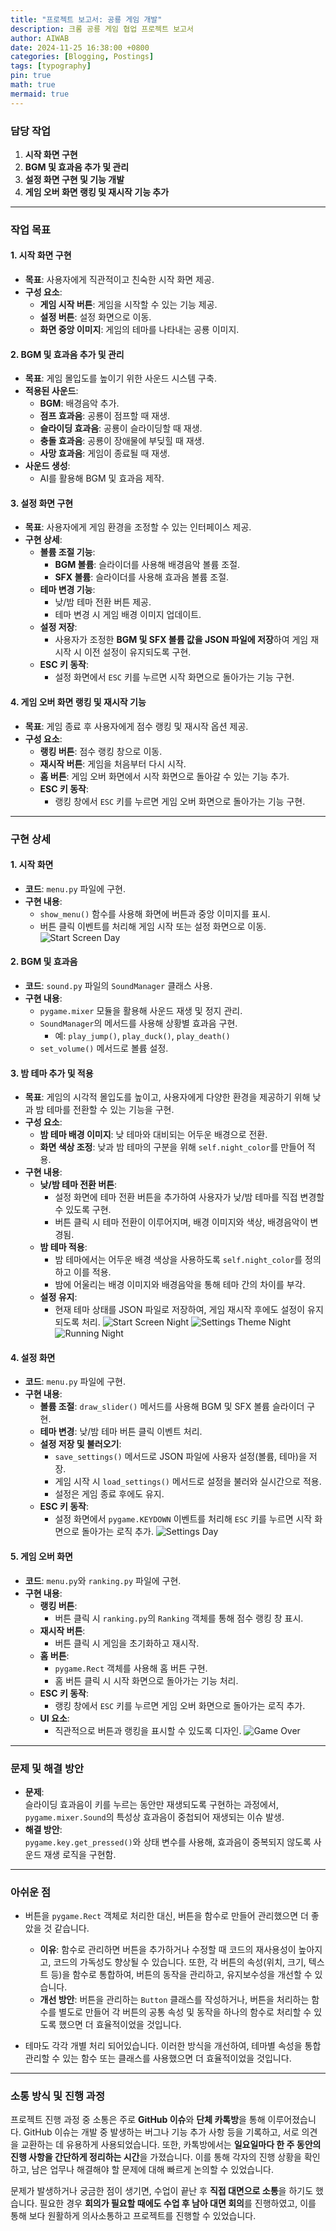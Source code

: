 ```yaml
---
title: "프로젝트 보고서: 공룡 게임 개발"
description: 크롬 공룡 게임 협업 프로젝트 보고서
author: AIWAB
date: 2024-11-25 16:38:00 +0800
categories: [Blogging, Postings]
tags: [typography]
pin: true
math: true
mermaid: true
---
```


### **담당 작업**

1. **시작 화면 구현**
2. **BGM 및 효과음 추가 및 관리**
3. **설정 화면 구현 및 기능 개발**
4. **게임 오버 화면 랭킹 및 재시작 기능 추가**

---

### **작업 목표**

#### 1. 시작 화면 구현

- **목표**: 사용자에게 직관적이고 친숙한 시작 화면 제공.
- **구성 요소**:
    - **게임 시작 버튼**: 게임을 시작할 수 있는 기능 제공.
    - **설정 버튼**: 설정 화면으로 이동.
    - **화면 중앙 이미지**: 게임의 테마를 나타내는 공룡 이미지.

#### 2. BGM 및 효과음 추가 및 관리

- **목표**: 게임 몰입도를 높이기 위한 사운드 시스템 구축.
- **적용된 사운드**:
    - **BGM**: 배경음악 추가.
    - **점프 효과음**: 공룡이 점프할 때 재생.
    - **슬라이딩 효과음**: 공룡이 슬라이딩할 때 재생.
    - **충돌 효과음**: 공룡이 장애물에 부딪힐 때 재생.
    - **사망 효과음**: 게임이 종료될 때 재생.
- **사운드 생성**:
    - AI를 활용해 BGM 및 효과음 제작.

#### 3. 설정 화면 구현

- **목표**: 사용자에게 게임 환경을 조정할 수 있는 인터페이스 제공.
- **구현 상세**:
    - **볼륨 조절 기능**:
        - **BGM 볼륨**: 슬라이더를 사용해 배경음악 볼륨 조절.
        - **SFX 볼륨**: 슬라이더를 사용해 효과음 볼륨 조절.
    - **테마 변경 기능**:
        - 낮/밤 테마 전환 버튼 제공.
        - 테마 변경 시 게임 배경 이미지 업데이트.
    - **설정 저장**:
        - 사용자가 조정한 **BGM 및 SFX 볼륨 값을 JSON 파일에 저장**하여 게임 재시작 시 이전 설정이 유지되도록 구현.
    - **ESC 키 동작**:
        - 설정 화면에서 `ESC` 키를 누르면 시작 화면으로 돌아가는 기능 구현.

#### 4. 게임 오버 화면 랭킹 및 재시작 기능

- **목표**: 게임 종료 후 사용자에게 점수 랭킹 및 재시작 옵션 제공.
- **구성 요소**:
    - **랭킹 버튼**: 점수 랭킹 창으로 이동.
    - **재시작 버튼**: 게임을 처음부터 다시 시작.
    - **홈 버튼**: 게임 오버 화면에서 시작 화면으로 돌아갈 수 있는 기능 추가.
    - **ESC 키 동작**:
        - 랭킹 창에서 `ESC` 키를 누르면 게임 오버 화면으로 돌아가는 기능 구현.

---

### **구현 상세**

#### 1. 시작 화면

- **코드**: `menu.py` 파일에 구현.
- **구현 내용**:
    - `show_menu()` 함수를 사용해 화면에 버튼과 중앙 이미지를 표시.
    - 버튼 클릭 이벤트를 처리해 게임 시작 또는 설정 화면으로 이동.
    ![Start Screen Day](/assets/img/md_img/start_screen_day.png)

#### 2. BGM 및 효과음

- **코드**: `sound.py` 파일의 `SoundManager` 클래스 사용.
- **구현 내용**:
    - `pygame.mixer` 모듈을 활용해 사운드 재생 및 정지 관리.
    - `SoundManager`의 메서드를 사용해 상황별 효과음 구현.
        - 예: `play_jump()`, `play_duck()`, `play_death()`
    - `set_volume()` 메서드로 볼륨 설정.
    

#### 3. 밤 테마 추가 및 적용
- **목표**: 게임의 시각적 몰입도를 높이고, 사용자에게 다양한 환경을 제공하기 위해 낮과 밤 테마를 전환할 수 있는 기능을 구현.
- **구성 요소**:
    - **밤 테마 배경 이미지**: 낮 테마와 대비되는 어두운 배경으로 전환.
    - **화면 색상 조정**: 낮과 밤 테마의 구분을 위해 `self.night_color`를 만들어 적용.
- **구현 내용**:
    - **낮/밤 테마 전환 버튼**:
        - 설정 화면에 테마 전환 버튼을 추가하여 사용자가 낮/밤 테마를 직접 변경할 수 있도록 구현.
        - 버튼 클릭 시 테마 전환이 이루어지며, 배경 이미지와 색상, 배경음악이 변경됨.
    - **밤 테마 적용**:
        - 밤 테마에서는 어두운 배경 색상을 사용하도록 `self.night_color`를 정의하고 이를 적용.
        - 밤에 어울리는 배경 이미지와 배경음악을 통해 테마 간의 차이를 부각.
    - **설정 유지**:
        - 현재 테마 상태를 JSON 파일로 저장하여, 게임 재시작 후에도 설정이 유지되도록 처리.
        ![Start Screen Night](/assets/img/md_img/start_screen_night.png)
        ![Settings Theme Night](/assets/img/md_img/settings_screen_night.png)
        ![Running Night](/assets/img/md_img/running_night.png)

#### 4. 설정 화면

- **코드**: `menu.py` 파일에 구현.
- **구현 내용**:
    - **볼륨 조절**: `draw_slider()` 메서드를 사용해 BGM 및 SFX 볼륨 슬라이더 구현.
    - **테마 변경**: 낮/밤 테마 버튼 클릭 이벤트 처리.
    - **설정 저장 및 불러오기**:
        - `save_settings()` 메서드로 JSON 파일에 사용자 설정(볼륨, 테마)을 저장.
        - 게임 시작 시 `load_settings()` 메서드로 설정을 불러와 실시간으로 적용.
        - 설정은 게임 종료 후에도 유지.
    - **ESC 키 동작**:
        - 설정 화면에서 `pygame.KEYDOWN` 이벤트를 처리해 `ESC` 키를 누르면 시작 화면으로 돌아가는 로직 추가.
    ![Settings Day](/assets/img/md_img/settings_screen_day.png)

#### 5. 게임 오버 화면

- **코드**: `menu.py`와 `ranking.py` 파일에 구현.
- **구현 내용**:
    - **랭킹 버튼**:
        - 버튼 클릭 시 `ranking.py`의 `Ranking` 객체를 통해 점수 랭킹 창 표시.
    - **재시작 버튼**:
        - 버튼 클릭 시 게임을 초기화하고 재시작.
    - **홈 버튼**:
        - `pygame.Rect` 객체를 사용해 홈 버튼 구현.
        - 홈 버튼 클릭 시 시작 화면으로 돌아가는 기능 처리.
    - **ESC 키 동작**:
        - 랭킹 창에서 `ESC` 키를 누르면 게임 오버 화면으로 돌아가는 로직 추가.
    - **UI 요소**:
        - 직관적으로 버튼과 랭킹을 표시할 수 있도록 디자인.
    ![Game Over](/assets/img/md_img/game_over_day.png)

---

### **문제 및 해결 방안**

- **문제**:  
    슬라이딩 효과음이 키를 누르는 동안만 재생되도록 구현하는 과정에서, `pygame.mixer.Sound`의 특성상 효과음이 중첩되어 재생되는 이슈 발생.
- **해결 방안**:  
    `pygame.key.get_pressed()`와 상태 변수를 사용해, 효과음이 중복되지 않도록 사운드 재생 로직을 구현함.

---

### **아쉬운 점**

- 버튼을 `pygame.Rect` 객체로 처리한 대신, 버튼을 함수로 만들어 관리했으면 더 좋았을 것 같습니다.
    - **이유**: 함수로 관리하면 버튼을 추가하거나 수정할 때 코드의 재사용성이 높아지고, 코드의 가독성도 향상될 수 있습니다. 또한, 각 버튼의 속성(위치, 크기, 텍스트 등)을 함수로 통합하여, 버튼의 동작을 관리하고, 유지보수성을 개선할 수 있습니다.
    - **개선 방안**: 버튼을 관리하는 `Button` 클래스를 작성하거나, 버튼을 처리하는 함수를 별도로 만들어 각 버튼의 공통 속성 및 동작을 하나의 함수로 처리할 수 있도록 했으면 더 효율적이었을 것입니다.

- 테마도 각각 개별 처리 되어있습니다. 이러한 방식을 개선하여, 테마별 속성을 통합 관리할 수 있는 함수 또는 클래스를 사용했으면 더 효율적이었을 것입니다.

---

### **소통 방식 및 진행 과정**

프로젝트 진행 과정 중 소통은 주로 **GitHub 이슈**와 **단체 카톡방**을 통해 이루어졌습니다. GitHub 이슈는 개발 중 발생하는 버그나 기능 추가 사항 등을 기록하고, 서로 의견을 교환하는 데 유용하게 사용되었습니다. 또한, 카톡방에서는 **일요일마다 한 주 동안의 진행 사항을 간단하게 정리하는 시간**을 가졌습니다. 이를 통해 각자의 진행 상황을 확인하고, 남은 업무나 해결해야 할 문제에 대해 빠르게 논의할 수 있었습니다.

문제가 발생하거나 궁금한 점이 생기면, 수업이 끝난 후 **직접 대면으로 소통**을 하기도 했습니다. 필요한 경우 **회의가 필요할 때에도 수업 후 남아 대면 회의**를 진행하였고, 이를 통해 보다 원활하게 의사소통하고 프로젝트를 진행할 수 있었습니다.